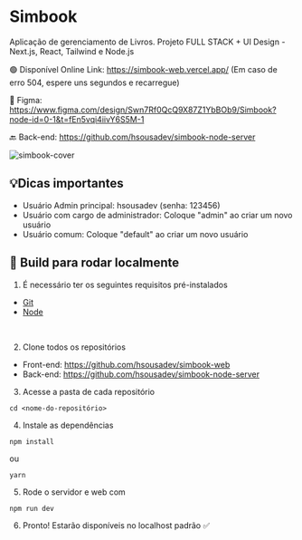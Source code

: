 # Simbook

Aplicação de gerenciamento de Livros. Projeto FULL STACK + UI Design - Next.js, React, Tailwind e Node.js

🟢 Disponível Online Link: https://simbook-web.vercel.app/ (Em caso de erro 504, espere uns segundos e recarregue) 

🎨 Figma: https://www.figma.com/design/Swn7Rf0QcQ9X87Z1YbBOb9/Simbook?node-id=0-1&t=fEn5vqi4iivY6S5M-1

🔙 Back-end: https://github.com/hsousadev/simbook-node-server

![simbook-cover](https://github.com/user-attachments/assets/6b4ae09b-59e6-4fa7-b25d-fc2865c06955)

## 💡Dicas importantes
- Usuário Admin principal: hsousadev (senha: 123456)
- Usuário com cargo de administrador: Coloque "admin" ao criar um novo usuário
- Usuário comum: Coloque "default" ao criar um novo usuário

## 🚀 Build para rodar localmente

1. É necessário ter os seguintes requisitos pré-instalados
- [Git](https://git-scm.com/)
- [Node](https://nodejs.org/en/)

<br />

2. Clone todos os repositórios

- Front-end: https://github.com/hsousadev/simbook-web
- Back-end: https://github.com/hsousadev/simbook-node-server

3. Acesse a pasta de cada repositório
```
cd <nome-do-repositório> 
```

4. Instale as dependências
```
npm install
```
ou

```
yarn
```

5. Rode o servidor e web com
```
npm run dev
```

6. Pronto! Estarão disponíveis no localhost padrão ✅

